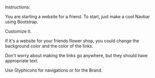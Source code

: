 Instructions:

You are starting a website for a friend. To start, just make a cool Navbar using Bootstrap.

Customize it.

If it's a website for your friends flower shop, you could change the background color and the color of the links.

Don't worry about making the links go anywhere, but they should have appropriate text.

Use Glyphicons for navigations or for the Brand.